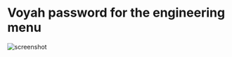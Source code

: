 # Voyah password for the engineering menu


![screenshot](https://github.com/user-attachments/assets/f0cc04fc-e832-4b34-b004-ac429b86b157)
